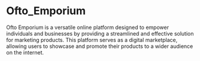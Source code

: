 # Ofto_Emporium
Ofto Emporium is a versatile online platform designed to empower individuals and businesses by providing a streamlined and effective solution for marketing products. This platform serves as a digital marketplace, allowing users to showcase and promote their products to a wider audience on the internet.
